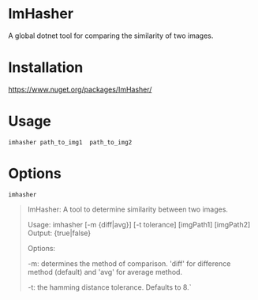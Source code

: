 # ImHasher
A global dotnet tool for comparing the similarity of two images.

# Installation
https://www.nuget.org/packages/ImHasher/

# Usage
    imhasher path_to_img1  path_to_img2
    
# Options
    imhasher
    
> ImHasher: A tool to determine similarity between two images.
>
> Usage: imhasher [-m {diff|avg}] [-t tolerance] [imgPath1] [imgPath2]
> Output: {true|false}
>
> Options:
>
>   -m: determines the method of comparison. 'diff' for difference method (default) and 'avg' for average method.
>
>   -t: the hamming distance tolerance. Defaults to 8.`
